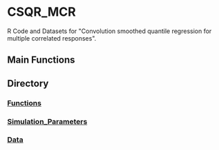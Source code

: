 # CSQR_MCR
R Code and Datasets for "Convolution smoothed quantile regression for multiple correlated responses".

## Main Functions

## Directory

### [Functions](https://github.com/Stat-Y/CSQR_MCR/tree/main/Functions)

### [Simulation_Parameters](https://github.com/Stat-Y/CSQR_MCR/tree/main/Simulation_Parameters)

### [Data](https://github.com/Stat-Y/CSQR_MCR/tree/main/Data)


